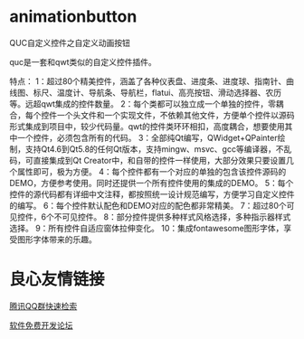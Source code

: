 # animationbutton
QUC自定义控件之自定义动画按钮

quc是一套和qwt类似的自定义控件插件。

特点：
1：超过80个精美控件，涵盖了各种仪表盘、进度条、进度球、指南针、曲线图、标尺、温度计、导航条、导航栏，flatui、高亮按钮、滑动选择器、农历等。远超qwt集成的控件数量。
2：每个类都可以独立成一个单独的控件，零耦合，每个控件一个头文件和一个实现文件，不依赖其他文件，方便单个控件以源码形式集成到项目中，较少代码量。qwt的控件类环环相扣，高度耦合，想要使用其中一个控件，必须包含所有的代码。
3：全部纯Qt编写，QWidget+QPainter绘制，支持Qt4.6到Qt5.8的任何Qt版本，支持mingw、msvc、gcc等编译器，不乱码，可直接集成到Qt Creator中，和自带的控件一样使用，大部分效果只要设置几个属性即可，极为方便。
4：每个控件都有一个对应的单独的包含该控件源码的DEMO，方便参考使用。同时还提供一个所有控件使用的集成的DEMO。
5：每个控件的源代码都有详细中文注释，都按照统一设计规范编写，方便学习自定义控件的编写。
6：每个控件默认配色和DEMO对应的配色都非常精美。
7：超过80个可见控件，6个不可见控件。
8：部分控件提供多种样式风格选择，多种指示器样式选择。
9：所有控件自适应窗体拉伸变化。
10：集成fontawesome图形字体，享受图形字体带来的乐趣。

 # 良心友情链接

[腾讯QQ群快速检索](http://u.720life.cn/s/8cf73f7c)

[软件免费开发论坛](http://u.720life.cn/s/bbb01dc0)